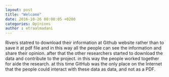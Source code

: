 ```yaml
---
layout: post
title: "Welcome"
date: 2016-10-26 00:00:05 +0200
categories: Opinions
author : etraalmadani
---
```


Rivers statred to download their information at Github website rather than to save it at pdf file and in this way
all the people can see the information and share their opinion.
after that the other researchers started to download the data and contribute to the project.
in this way the people worked together for aide the research.
at this time GitHub was the only place on the Internet that the people could interact with these data as data, and not as a PDF.

